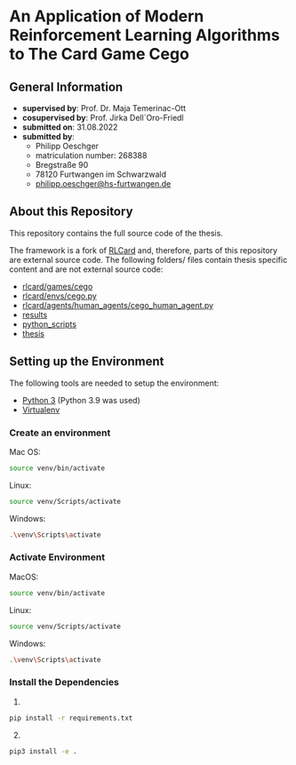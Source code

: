 # An Application of Modern Reinforcement Learning Algorithms to The Card Game Cego 

## General Information

* **supervised by**:  Prof. Dr. Maja Temerinac-Ott
* **cosupervised by**: Prof. Jirka Dell´Oro-Friedl
* **submitted on**: 31.08.2022
* **submitted by**: 
    * Philipp Oeschger
    * matriculation number: 268388
    * Bregstraße 90
    * 78120 Furtwangen im Schwarzwald
    * philipp.oeschger@hs-furtwangen.de

## About this Repository

This repository contains the full source code of the thesis.

The framework is a fork of [RLCard](https://github.com/datamllab/rlcard) and, therefore, parts of this repository are external source code. The following folders/ files contain thesis specific content and are not external source code:

* [rlcard/games/cego](rlcard/games/cego)
* [rlcard/envs/cego.py](rlcard/envs/cego.py)
* [rlcard/agents/human_agents/cego_human_agent.py](rlcard/agents/human_agents/cego_human_agent.py)
* [results](results)
* [python_scripts](python_scripts)
* [thesis](thesis)

## Setting up the Environment

The following tools are needed to setup the environment:

* [Python 3](https://www.python.org/downloads/) (Python 3.9 was used)
* [Virtualenv](https://pypi.org/project/virtualenv/)

### Create an environment

Mac OS:

```bash
source venv/bin/activate
```

Linux:

```bash
source venv/Scripts/activate
```

Windows:

```bash
.\venv\Scripts\activate
```

### Activate Environment

MacOS:

```bash
source venv/bin/activate
```

Linux:

```bash
source venv/Scripts/activate
```

Windows:

```bash
.\venv\Scripts\activate
```

### Install the Dependencies

1.

```bash
pip install -r requirements.txt
```

2.

```bash
pip3 install -e .
```
